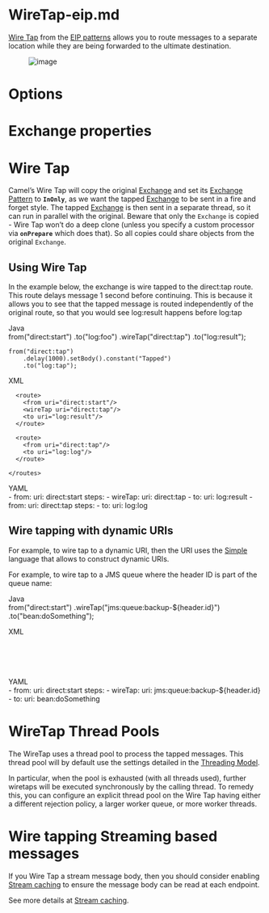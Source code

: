 # WireTap-eip.md

[Wire Tap](http://www.enterpriseintegrationpatterns.com/WireTap.html)
from the [EIP patterns](#enterprise-integration-patterns.adoc) allows
you to route messages to a separate location while they are being
forwarded to the ultimate destination.

<figure>
<img src="eip/WireTap.gif" alt="image" />
</figure>

# Options

# Exchange properties

# Wire Tap

Camel’s Wire Tap will copy the original
[Exchange](#manual::exchange.adoc) and set its [Exchange
Pattern](#manual::exchange-pattern.adoc) to **`InOnly`**, as we want the
tapped [Exchange](#manual::exchange.adoc) to be sent in a fire and
forget style. The tapped [Exchange](#manual::exchange.adoc) is then sent
in a separate thread, so it can run in parallel with the original.
Beware that only the `Exchange` is copied - Wire Tap won’t do a deep
clone (unless you specify a custom processor via **`onPrepare`** which
does that). So all copies could share objects from the original
`Exchange`.

## Using Wire Tap

In the example below, the exchange is wire tapped to the direct:tap
route. This route delays message 1 second before continuing. This is
because it allows you to see that the tapped message is routed
independently of the original route, so that you would see log:result
happens before log:tap

Java  
from("direct:start")
.to("log:foo")
.wireTap("direct:tap")
.to("log:result");

    from("direct:tap")
        .delay(1000).setBody().constant("Tapped")
        .to("log:tap");

XML  
<routes>

      <route>
        <from uri="direct:start"/>
        <wireTap uri="direct:tap"/>
        <to uri="log:result"/>
      </route>
    
      <route>
        <from uri="direct:tap"/>
        <to uri="log:log"/>
      </route>
    
    </routes>

YAML  
\- from:
uri: direct:start
steps:
\- wireTap:
uri: direct:tap
\- to:
uri: log:result
\- from:
uri: direct:tap
steps:
\- to:
uri: log:log

## Wire tapping with dynamic URIs

For example, to wire tap to a dynamic URI, then the URI uses the
[Simple](#components:languages:simple-language.adoc) language that
allows to construct dynamic URIs.

For example, to wire tap to a JMS queue where the header ID is part of
the queue name:

Java  
from("direct:start")
.wireTap("jms:queue:backup-${header.id}")
.to("bean:doSomething");

XML  
<route>  
<from uri="direct:start"/>  
<wireTap uri="jms:queue:backup-${header.id}"/>  
<to uri="bean:doSomething"/>  
</route>

YAML  
\- from:
uri: direct:start
steps:
\- wireTap:
uri: jms:queue:backup-${header.id}
\- to:
uri: bean:doSomething

# WireTap Thread Pools

The WireTap uses a thread pool to process the tapped messages. This
thread pool will by default use the settings detailed in the [Threading
Model](#manual::threading-model.adoc).

In particular, when the pool is exhausted (with all threads used),
further wiretaps will be executed synchronously by the calling thread.
To remedy this, you can configure an explicit thread pool on the Wire
Tap having either a different rejection policy, a larger worker queue,
or more worker threads.

# Wire tapping Streaming based messages

If you Wire Tap a stream message body, then you should consider enabling
[Stream caching](#manual::stream-caching.adoc) to ensure the message
body can be read at each endpoint.

See more details at [Stream caching](#manual::stream-caching.adoc).

